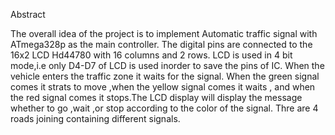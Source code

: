 Abstract

The overall idea of the project is to implement Automatic traffic signal with ATmega328p as the main controller. The digital pins are connected to the 16x2 LCD Hd44780 with 16 columns and 2 rows. LCD is used in 4 bit mode,i.e only D4-D7 of LCD is used inorder to save the pins of IC.
When the vehicle enters the traffic zone it waits for the signal. When the green signal comes it strats to move ,when the yellow signal comes it waits , and when the red signal comes it stops.The LCD display will display the message whether to go ,wait ,or stop according to the color of the signal. Thre are 4 roads joining containing different signals. 

